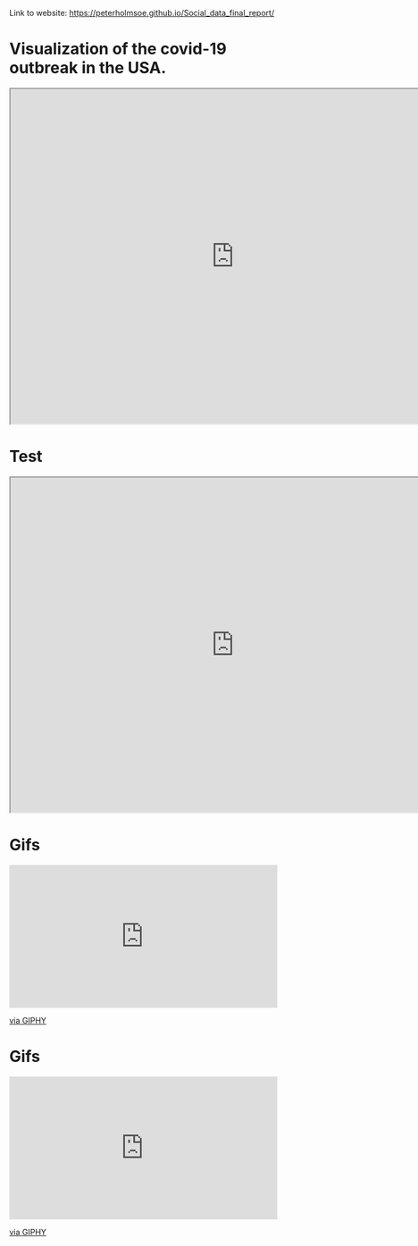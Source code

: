 Link to website: https://peterholmsoe.github.io/Social_data_final_report/


# Visualization of the covid-19 outbreak in the USA.


<iframe src="https://trond123fred.herokuapp.com/interactive_map" width="800" height="600"></iframe>

# Test

<iframe src="https://covid19development.herokuapp.com/myapp2" width="800" height="600"></iframe>

# Gifs

<iframe src="https://giphy.com/embed/ciqNxtW6cxptauYrU9" width="480" height="256" frameBorder="0" class="giphy-embed" allowFullScreen></iframe><p><a href="https://giphy.com/gifs/ciqNxtW6cxptauYrU9">via GIPHY</a></p>

# Gifs

<iframe src="https://giphy.com/embed/llCWoQ2IFdY2485ySu" width="480" height="256" frameBorder="0" class="giphy-embed" allowFullScreen></iframe><p><a href="https://giphy.com/gifs/llCWoQ2IFdY2485ySu">via GIPHY</a></p>
